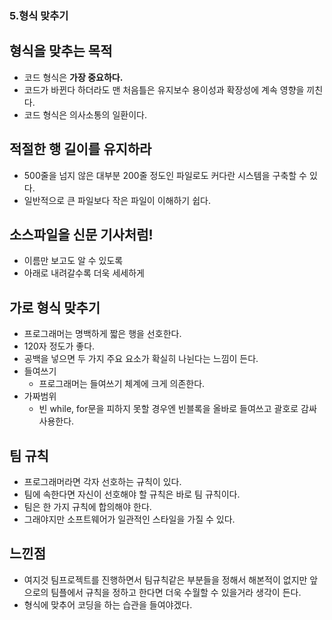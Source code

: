 ### 5.형식 맞추기

## 형식을 맞추는 목적
- 코드 형식은 **가장 중요하다.**
- 코드가 바뀐다 하더라도 맨 처음틀은 유지보수 용이성과 확장성에 계속 영향을 끼친다.
- 코드 형식은 의사소통의 일환이다.

## 적절한 행 길이를 유지하라
- 500줄을 넘지 않은 대부분 200줄 정도인 파일로도 커다란 시스템을 구축할 수 있다.
- 일반적으로 큰 파일보다 작은 파일이 이해하기 쉽다.

## 소스파일을 신문 기사처럼!
- 이름만 보고도 알 수 있도록
- 아래로 내려갈수록 더욱 세세하게

## 가로 형식 맞추기
- 프로그래머는 명백하게 짧은 행을 선호한다.
- 120자 정도가 좋다.
- 공백을 넣으면 두 가지 주요 요소가 확실히 나뉜다는 느낌이 든다.
- 들여쓰기
  - 프로그래머는 들여쓰기 체계에 크게 의존한다.
- 가짜범위
  - 빈 while, for문을 피하지 못할 경우엔 빈블록을 올바로 들여쓰고 괄호로 감싸 사용한다.
 
## 팀 규칙
- 프로그래머라면 각자 선호하는 규칙이 있다.
- 팀에 속한다면 자신이 선호해야 할 규칙은 바로 팀 규칙이다.
- 팀은 한 가지 규칙에 합의해야 한다.
- 그래야지만 소프트웨어가 일관적인 스타일을 가질 수 있다.

## 느낀점
- 여지것 팀프로젝트를 진행하면서 팀규칙같은 부분들을 정해서 해본적이 없지만 앞으로의 팀플에서 규칙을 정하고 한다면 더욱 수월할 수 있을거라 생각이 든다.
- 형식에 맞추어 코딩을 하는 습관을 들여야겠다.
